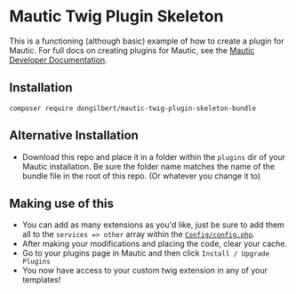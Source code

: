 # Mautic Twig Plugin Skeleton
This is a functioning (although basic) example of how to create a plugin for Mautic. 
For full docs on creating plugins for Mautic, see the [Mautic Developer Documentation](https://developer.mautic.org/#plugins).

## Installation
`composer require dongilbert/mautic-twig-plugin-skeleton-bundle`

## Alternative Installation
- Download this repo and place it in a folder within the `plugins` dir of your Mautic installation.
 Be sure the folder name matches the name of the bundle file in the root of this repo. (Or whatever you change it to)

## Making use of this
- You can add as many extensions as you'd like, just be sure to add them all to the `services => other` array within the
 [`Config/config.php`](https://github.com/dongilbert/mautic-twig-plugin-skeleton-bundle/blob/master/Config/config.php#L12).
- After making your modifications and placing the code, clear your cache.
- Go to your plugins page in Mautic and then click `Install / Upgrade Plugins`
- You now have access to your custom twig extension in any of your templates!
